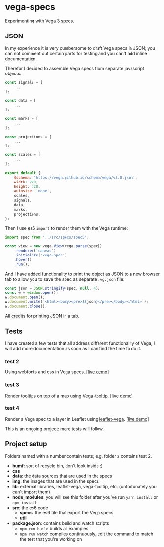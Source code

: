 # vega-specs

Experimenting with Vega 3 specs.

## JSON

In my experience it is very cumbersome to draft Vega specs in JSON; you can not comment out certain parts for testing and you can't add inline documentation.

Therefor I decided to assemble Vega specs from separate javascript objects:

```javascript
const signals = [
    ...
];

const data = [
    ...
];

const marks = [
    ...
];

const projections = [
    ...
];

const scales = [
    ...
];

export default {
    $schema: 'https://vega.github.io/schema/vega/v3.0.json',
    width: 720,
    height: 720,
    autosize: 'none',
    scales,
    signals,
    data,
    marks,
    projections,
};
```
Then I use es6 `import` to render them with the Vega runtime:

```javascript
import spec from '../src/specs/spec5';

const view = new vega.View(vega.parse(spec))
    .renderer('canvas')
    .initialize('vega-spec')
    .hover()
    .run();
```
And I have added functionality to print the object as JSON to a new browser tab to allow you to save the spec as separate `.vg.json` file:

```javascript
const json = JSON.stringify(spec, null, 4);
const w = window.open();
w.document.open();
w.document.write(`<html><body><pre>${json}</pre></body></html>`);
w.document.close();
```
All [credits](https://stackoverflow.com/questions/27705640/display-json-in-a-readable-format-in-a-new-tab) for printing JSON in a tab.

## Tests

I have created a few tests that all address different functionality of Vega, I will add more documentation as soon as I can find the time to do it.

### test 2

Using webfonts and css in Vega specs.
[[live demo]](https://abudaan.github.io/vega-specs/2/)

### test 3

Render tooltips on top of a map using [Vega-tooltip](https://github.com/vega/vega-tooltip).
[[live demo]](https://abudaan.github.io/vega-specs/3/)

### test 4

Render a Vega spec to a layer in Leaflet using [leaflet-vega](https://github.com/nyurik/leaflet-vega).
[[live demo]](https://abudaan.github.io/vega-specs/4/)

This is an ongoing project: more tests will follow.


## Project setup

Folders named with a number contain tests; e.g. folder `2` contains test 2.

- **bumf**: sort of recycle bin, don't look inside :)
- **css**
- **data**: the data sources that are used in the specs
- **img**: the images that are used in the specs
- **lib**: external libraries, leaflet-vega, vega-tooltip, etc. (unfortunately you can't import them)
- **node_modules**: you will see this folder after you've run `yarn install` or `npm install`
- **src**: the es6 code
    - **specs**: the es6 file that export the Vega specs
    - **util**
- **package.json**: contains build and watch scripts
    - `npm run build` builds all examples
    - `npm run watch` compiles continuously, edit the command to match the test that you're working on
